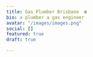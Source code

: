 ```yaml
---
title: Gas Plumber Brisbane  ☎
bio: a plumber a gas engineer
avatar: "/images/images.png"
social: []
featured: true
draft: true

---
```

